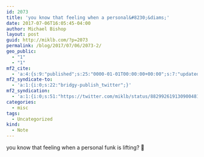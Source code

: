 ```yaml
---
id: 2073
title: 'you know that feeling when a personal&#8230;&diams;'
date: 2017-07-06T16:05:45-04:00
author: Michael Bishop
layout: post
guid: http://miklb.com/?p=2073
permalink: /blog/2017/07/06/2073-2/
geo_public:
  - "1"
  - "1"
mf2_cite:
  - 'a:4:{s:9:"published";s:25:"0000-01-01T00:00:00+00:00";s:7:"updated";s:25:"0000-01-01T00:00:00+00:00";s:8:"category";a:1:{i:0;s:0:"";}s:6:"author";a:0:{}}'
mf2_syndicate-to:
  - 'a:1:{i:0;s:22:"bridgy-publish_twitter";}'
mf2_syndication:
  - 'a:1:{i:0;s:51:"https://twitter.com/miklb/status/882992619130900481";}'
categories:
  - misc
tags:
  - Uncategorized
kind:
  - Note
---
```

you know that feeling when a personal funk is lifting? 👊